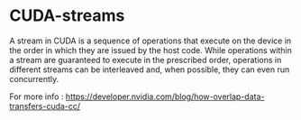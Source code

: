 # CUDA-streams
A stream in CUDA is a sequence of operations that execute on the device in the order in which they are issued by the host code. While operations within a stream are guaranteed to execute in the prescribed order, operations in different streams can be interleaved and, when possible, they can even run concurrently.

For more info : https://developer.nvidia.com/blog/how-overlap-data-transfers-cuda-cc/
